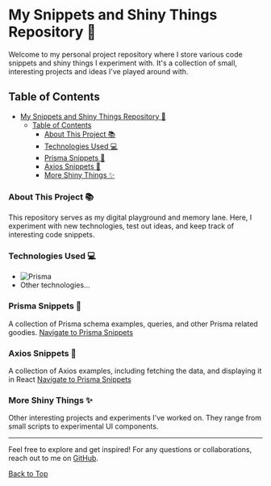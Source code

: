 # My Snippets and Shiny Things Repository 🌟

Welcome to my personal project repository where I store various code snippets and shiny things I experiment with. It's a collection of small, interesting projects and ideas I've played around with.

## Table of Contents

- [My Snippets and Shiny Things Repository 🌟](#my-snippets-and-shiny-things-repository-)
  - [Table of Contents](#table-of-contents)
    - [About This Project 📚](#about-this-project-)
    - [Technologies Used 💻](#technologies-used-)
    - [Prisma Snippets 📘](#prisma-snippets-)
    - [Axios Snippets 📘](#axios-snippets-)
    - [More Shiny Things ✨](#more-shiny-things-)

### About This Project 📚

This repository serves as my digital playground and memory lane. Here, I experiment with new technologies, test out ideas, and keep track of interesting code snippets.

### Technologies Used 💻

- ![Prisma](https://img.shields.io/badge/Prisma-3982CE?style=for-the-badge&logo=Prisma&logoColor=white)
- Other technologies...

### Prisma Snippets 📘

A collection of Prisma schema examples, queries, and other Prisma related goodies. [Navigate to Prisma Snippets](post/prisma.md)

### Axios Snippets 📘

A collection of Axios examples, including fetching the data, and displaying it in React [Navigate to Prisma Snippets](post/Axios.md)

### More Shiny Things ✨

Other interesting projects and experiments I've worked on. They range from small scripts to experimental UI components.

---

Feel free to explore and get inspired! For any questions or collaborations, reach out to me on [GitHub]([TheMisterPin](https://github.com/TheMisterPin/)).



[Back to Top](#my-snippets-and-shiny-things-repository-)
